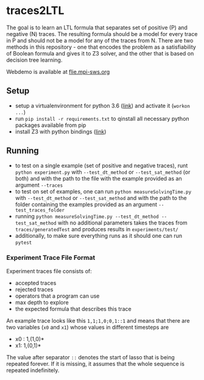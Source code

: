 # traces2LTL

The goal is to learn an LTL formula that separates set of positive (P) and negative (N) traces. The resulting formula should be a model for every trace in P and should not be a model for any of the traces from N.
There are two methods in this repository - one that encodes the problem as a satisfiability of Boolean formula and gives it to Z3 solver, and the other that is based on decision tree learning.

Webdemo is available at [flie.mpi-sws.org](https://flie.mpi-sws.org/)
 
## Setup
- setup a virtualenvironment for python 3.6 ([link](http://virtualenvwrapper.readthedocs.io/en/latest/)) and activate it (`workon ...`)
- run `pip install -r requirements.txt` to qinstall all necessary python packages available from pip
- install Z3 with python bindings ([link](https://github.com/Z3Prover/z3#python))

## Running
- to test on a single example (set of positive and negative traces), runt `python experiment.py` with `--test_dt_method` or `--test_sat_method` (or both) and with the path to the file with the example provided as an argument `--traces` 
- to test on set of examples, one can run `python measureSolvingTime.py` with `--test_dt_method` or `--test_sat_method` and with the path to the folder containing the examples provided as an argument `--test_traces_folder`
- running `python measureSolvingTime.py --test_dt_method --test_sat_method` with no additional parameters takes the traces from `traces/generatedTest` and produces results in `experiments/test/`
- additionally, to make sure everything runs as it should one can run `pytest`

### Experiment Trace File Format
Experiment traces file consists of:
  - accepted traces
  - rejected traces
  - operators that a program can use
  - max depth to explore
  - the expected formula that describes this trace

An example trace looks like this
`1,1;1,0;0,1::1` and means that there are two variables (`x0` and `x1`) whose values in different timesteps are
 - x0 : 1,(1,0)*  
 - x1: 1,(0,1)*

 The value after separator `::` denotes the start of lasso that is being repeated forever. If it is missing, it assumes that the whole sequence is repeated indefinitely.

 

